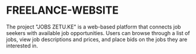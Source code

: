 # FREELANCE-WEBSITE
The project "JOBS ZETU.KE" is a web-based platform that connects job seekers with available job opportunities. Users can browse through a list of jobs, view job descriptions and prices, and place bids on the jobs they are interested in. 
